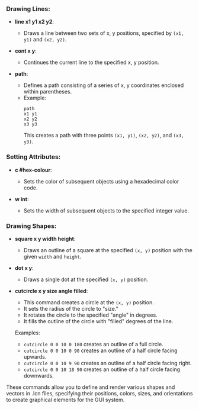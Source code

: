 
### Drawing Lines:

- **line x1 y1 x2 y2**:
  - Draws a line between two sets of x, y positions, specified by `(x1, y1)` and `(x2, y2)`.

- **cont x y**:
  - Continues the current line to the specified x, y position.
  
- **path**:
  - Defines a path consisting of a series of x, y coordinates enclosed within parentheses.
  - Example:
    ```plaintext
    path
    x1 y1
    x2 y2
    x3 y3
    ```
    This creates a path with three points `(x1, y1)`, `(x2, y2)`, and `(x3, y3)`.

### Setting Attributes:

- **c #hex-colour**:
  - Sets the color of subsequent objects using a hexadecimal color code.
  
- **w int**:
  - Sets the width of subsequent objects to the specified integer value.

### Drawing Shapes:

- **square x y width height**:
  - Draws an outline of a square at the specified `(x, y)` position with the given `width` and `height`.

- **dot x y**:
  - Draws a single dot at the specified `(x, y)` position.

- **cutcircle x y size angle filled**:
  - This command creates a circle at the `(x, y)` position.
  - It sets the radius of the circle to "size."
  - It rotates the circle to the specified "angle" in degrees.
  - It fills the outline of the circle with "filled" degrees of the line.
  
  Examples:
  - `cutcircle 0 0 10 0 180` creates an outline of a full circle.
  - `cutcircle 0 0 10 0 90` creates an outline of a half circle facing upwards.
  - `cutcircle 0 0 10 9 90` creates an outline of a half circle facing right.
  - `cutcircle 0 0 10 18 90` creates an outline of a half circle facing downwards.

These commands allow you to define and render various shapes and vectors in .Icn files, specifying their positions, colors, sizes, and orientations to create graphical elements for the GUI system.
